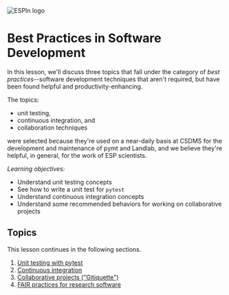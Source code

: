 ![ESPIn logo](https://raw.githubusercontent.com/csdms/espin/main/media/logo.png)

# Best Practices in Software Development

In this lesson, we'll discuss three topics
that fall under the category of *best practices*--software development techniques
that aren't required,
but have been found helpful and productivity-enhancing.

The topics:

* unit testing,
* continuous integration, and
* collaboration techniques

were selected because they're used on a near-daily basis at CSDMS
for the development and maintenance of pymt and Landlab,
and we believe they're helpful, in general,
for the work of ESP scientists.


*Learning objectives:*

* Understand unit testing concepts
* See how to write a unit test for `pytest`
* Understand continuous integration concepts
* Understand some recommended behaviors for working on collaborative projects


## Topics

This lesson continues in the following sections.

1. [Unit testing with pytest](./unit-testing.md)
1. [Continuous integration](./continuous-integration.md)
1. [Collaborative projects ("Gitiquette")](./collaboration-etiquette.md)
1. [FAIR practices for research software](./fair-practices.md)
